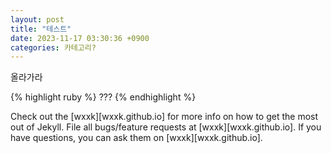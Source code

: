 ```yaml
---
layout: post
title: "테스트"
date: 2023-11-17 03:30:36 +0900
categories: 카테고리?
---
```


올라가라

{% highlight ruby %}
???
{% endhighlight %}

Check out the [wxxk][wxxk.github.io] for more info on how to get the most out of Jekyll. File all bugs/feature requests at [wxxk][wxxk.github.io]. If you have questions, you can ask them on [wxxk][wxxk.github.io].

[wxxk]: [wxxk][wxxk.github.io]
